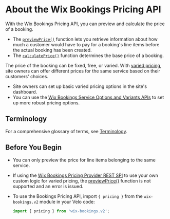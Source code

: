 # About the Wix Bookings Pricing API


With the Wix Bookings Pricing API, you can preview and calculate the 
price of a booking. 

+ The [`previewPrice()`](https://www.wix.com/velo/reference/wix-bookings-v2/pricing/previewprice) function lets you retrieve information about how much a customer would have to pay for a booking's line items before the actual booking has been created.
+ The [`calculatePrice()`](https://www.wix.com/velo/reference/wix-bookings-v2/pricing/calculateprice) function determines the base price of a booking.  

The price of the booking can be fixed, free, or varied. With [varied pricing](https://support.wix.com/en/article/wix-bookings-creating-a-course#step-2-set-the-price-and-payment-options-for-the-course), site owners can offer different prices for the same service based on their customers' choices. 
+ Site owners can set up basic varied pricing options in the site's dashboard. 
+ You can use the [Wix Bookings Service Options and Variants APIs](https://www.wix.com/velo/reference/wix-bookings-v2/service-options-and-variants) to set up more robust pricing options. 


## Terminology

For a comprehensive glossary of terms, see [Terminology](https://www.wix.com/velo/reference/wix-bookings-v2/terminology).


## Before You Begin


+ You can only preview the price for line items belonging to the same 
  service.

+ If using the 
  [Wix Bookings Pricing Provider REST SPI](https://dev.wix.com/api/rest/wix-bookings/pricing-provider) to use your own 
  custom logic for varied pricing, the [previewPrice()](https://www.wix.com/velo/reference/wix-bookings-v2/pricing/previewprice) function is not supported and an error is issued.

+ To use the Bookings Pricing API, import `{ pricing }` from the `wix-bookings.v2` module in your Velo code:

    ```javascript
    import { pricing } from 'wix-bookings.v2';
    ```
